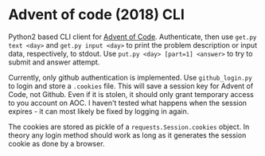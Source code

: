 # Advent of code (2018) CLI

Python2 based CLI client for [Advent of Code](https://adventofcode.com).
Authenticate, then use `get.py text <day>` and `get.py input <day>` to print the problem description or input data, respectively, to stdout.
Use `put.py <day> [part=1] <answer>` to try to submit and answer attempt.

Currently, only github authentication is implemented.
Use `github_login.py` to login and store a `.cookies` file. This will save a session key for Advent of Code, not Github. Even if it is stolen, it should only grant temporary access to you account on AOC. I haven't tested what happens when the session expires - it can most likely be fixed by logging in again.

The cookies are stored as pickle of a `requests.Session.cookies` object. In theory any login method should work as long as it generates the session cookie as done by a browser.
